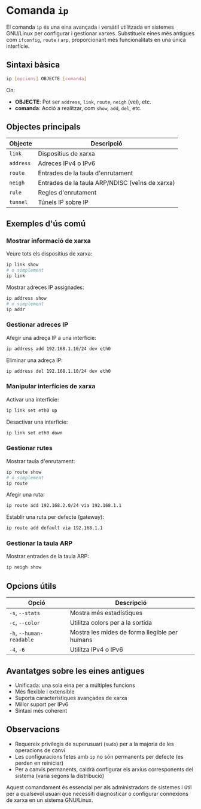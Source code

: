 # Comanda `ip`

El comanda `ip` és una eina avançada i versàtil utilitzada en sistemes GNU/Linux per configurar i gestionar xarxes. Substitueix eines més antigues com `ifconfig`, `route` i `arp`, proporcionant més funcionalitats en una única interfície.

## Sintaxi bàsica

```bash
ip [opcions] OBJECTE [comanda]
```

On:

- **OBJECTE**: Pot ser `address`, `link`, `route`, `neigh` (veí), etc.
- **comanda**: Acció a realitzar, com `show`, `add`, `del`, etc.

## Objectes principals

| Objecte   | Descripció                                      |
| --------- | ----------------------------------------------- |
| `link`    | Dispositius de xarxa                            |
| `address` | Adreces IPv4 o IPv6                             |
| `route`   | Entrades de la taula d'enrutament               |
| `neigh`   | Entrades de la taula ARP/NDISC (veïns de xarxa) |
| `rule`    | Regles d'enrutament                             |
| `tunnel`  | Túnels IP sobre IP                              |

## Exemples d'ús comú

### Mostrar informació de xarxa

Veure tots els dispositius de xarxa:

```bash
ip link show
# o simplement
ip link
```

Mostrar adreces IP assignades:

```bash
ip address show
# o simplement
ip addr
```

### Gestionar adreces IP

Afegir una adreça IP a una interfície:

```bash
ip address add 192.168.1.10/24 dev eth0
```

Eliminar una adreça IP:

```bash
ip address del 192.168.1.10/24 dev eth0
```

### Manipular interfícies de xarxa

Activar una interfície:

```bash
ip link set eth0 up
```

Desactivar una interfície:

```bash
ip link set eth0 down
```

### Gestionar rutes

Mostrar taula d'enrutament:

```bash
ip route show
# o simplement
ip route
```

Afegir una ruta:

```bash
ip route add 192.168.2.0/24 via 192.168.1.1
```

Establir una ruta per defecte (gateway):

```bash
ip route add default via 192.168.1.1
```

### Gestionar la taula ARP

Mostrar entrades de la taula ARP:

```bash
ip neigh show
```

## Opcions útils

| Opció                    | Descripció                                    |
| ------------------------ | --------------------------------------------- |
| `-s`, `--stats`          | Mostra més estadístiques                      |
| `-c`, `--color`          | Utilitza colors per a la sortida              |
| `-h`, `--human-readable` | Mostra les mides de forma llegible per humans |
| `-4`, `-6`               | Utilitza IPv4 o IPv6                          |

## Avantatges sobre les eines antigues

- Unificada: una sola eina per a múltiples funcions
- Més flexible i extensible
- Suporta característiques avançades de xarxa
- Millor suport per IPv6
- Sintaxi més coherent

## Observacions

- Requereix privilegis de superusuari (`sudo`) per a la majoria de les operacions de canvi
- Les configuracions fetes amb `ip` no són permanents per defecte (es perden en reiniciar)
- Per a canvis permanents, caldrà configurar els arxius corresponents del sistema (varia segons la distribució)

Aquest comandament és essencial per als administradors de sistemes i útil per a qualsevol usuari que necessiti diagnosticar o configurar connexions de xarxa en un sistema GNU/Linux.
